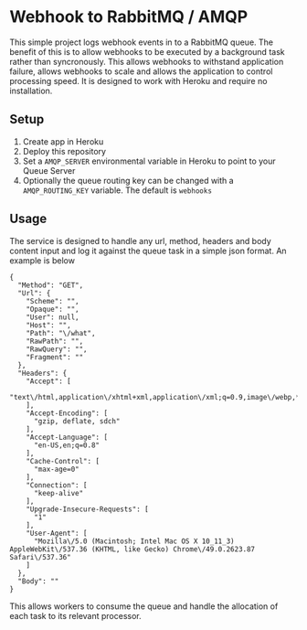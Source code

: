 # Webhook to RabbitMQ / AMQP

This simple project logs webhook events in to a RabbitMQ queue. The benefit of this is to allow webhooks to be executed by a background task rather than syncronously. This allows webhooks to withstand application failure, allows webhooks to scale and allows the application to control processing speed. It is designed to work with Heroku and require no installation.

## Setup

1. Create app in Heroku
2. Deploy this repository
3. Set a ``AMQP_SERVER`` environmental variable in Heroku to point to your Queue Server
4. Optionally the queue routing key can be changed with a ``AMQP_ROUTING_KEY`` variable. The default is ``webhooks``

## Usage

The service is designed to handle any url, method, headers and body content input and log it against the queue task in a simple json format. An example is below

    {
      "Method": "GET",
      "Url": {
        "Scheme": "",
        "Opaque": "",
        "User": null,
        "Host": "",
        "Path": "\/what",
        "RawPath": "",
        "RawQuery": "",
        "Fragment": ""
      },
      "Headers": {
        "Accept": [
          "text\/html,application\/xhtml+xml,application\/xml;q=0.9,image\/webp,*\/*;q=0.8"
        ],
        "Accept-Encoding": [
          "gzip, deflate, sdch"
        ],
        "Accept-Language": [
          "en-US,en;q=0.8"
        ],
        "Cache-Control": [
          "max-age=0"
        ],
        "Connection": [
          "keep-alive"
        ],
        "Upgrade-Insecure-Requests": [
          "1"
        ],
        "User-Agent": [
          "Mozilla\/5.0 (Macintosh; Intel Mac OS X 10_11_3) AppleWebKit\/537.36 (KHTML, like Gecko) Chrome\/49.0.2623.87 Safari\/537.36"
        ]
      },
      "Body": ""
    }

This allows workers to consume the queue and handle the allocation of each task to its relevant processor.